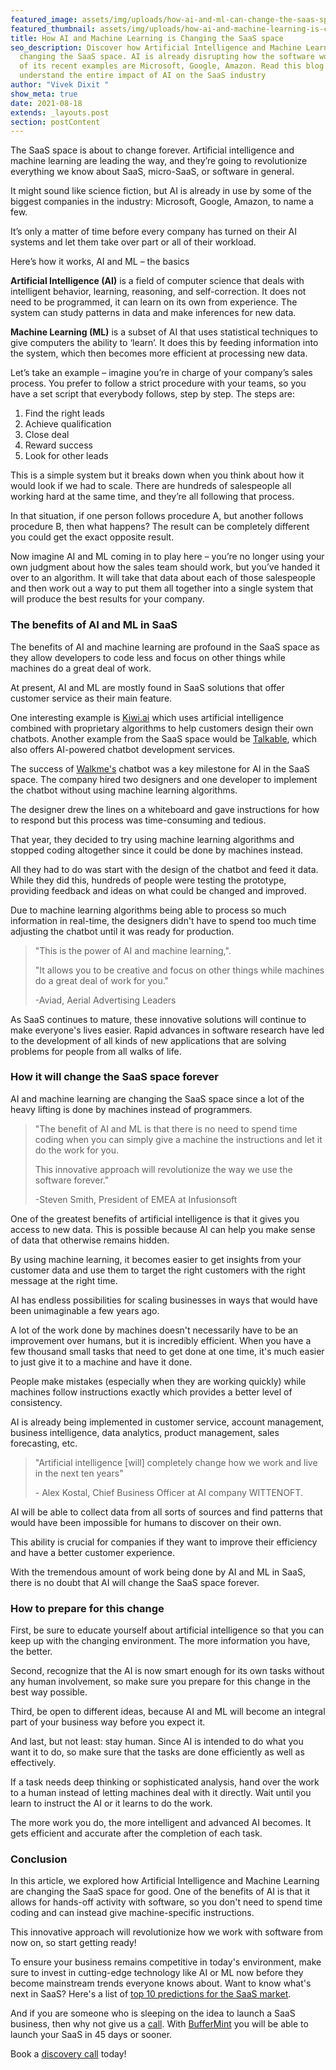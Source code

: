 ```yaml
---
featured_image: assets/img/uploads/how-ai-and-ml-can-change-the-saas-space.jpeg
featured_thumbnail: assets/img/uploads/how-ai-and-machine-learning-is-changing-the-saas-space-thumbnail.jpeg
title: How AI and Machine Learning is Changing the SaaS space
seo_description: Discover how Artificial Intelligence and Machine Learning are
  changing the SaaS space. AI is already disrupting how the software works. Some
  of its recent examples are Microsoft, Google, Amazon. Read this blog to
  understand the entire impact of AI on the SaaS industry
author: "Vivek Dixit "
show_meta: true
date: 2021-08-18
extends: _layouts.post
section: postContent
---
```

The SaaS space is about to change forever. Artificial intelligence and machine learning are leading the way, and they’re going to revolutionize everything we know about SaaS, micro-SaaS, or software in general.

It might sound like science fiction, but AI is already in use by some of the biggest companies in the industry: Microsoft, Google, Amazon, to name a few. 

It’s only a matter of time before every company has turned on their AI systems and let them take over part or all of their workload.

Here’s how it works, AI and ML – the basics

**Artificial Intelligence (AI)** is a field of computer science that deals with intelligent behavior, learning, reasoning, and self-correction. It does not need to be programmed, it can learn on its own from experience. The system can study patterns in data and make inferences for new data.

**Machine Learning (ML)** is a subset of AI that uses statistical techniques to give computers the ability to ‘learn’. It does this by feeding information into the system, which then becomes more efficient at processing new data.

Let’s take an example – imagine you’re in charge of your company’s sales process. You prefer to follow a strict procedure with your teams, so you have a set script that everybody follows, step by step. The steps are:

1. Find the right leads
2. Achieve qualification
3. Close deal
4. Reward success
5. Look for other leads

This is a simple system but it breaks down when you think about how it would look if we had to scale. There are hundreds of salespeople all working hard at the same time, and they’re all following that process.

In that situation, if one person follows procedure A, but another follows procedure B, then what happens? The result can be completely different you could get the exact opposite result.

Now imagine AI and ML coming in to play here – you’re no longer using your own judgment about how the sales team should work, but you’ve handed it over to an algorithm. It will take that data about each of those salespeople and then work out a way to put them all together into a single system that will produce the best results for your company.

### The benefits of AI and ML in SaaS

The benefits of AI and machine learning are profound in the SaaS space as they allow developers to code less and focus on other things while machines do a great deal of work.

At present, AI and ML are mostly found in SaaS solutions that offer customer service as their main feature.

One interesting example is [Kiwi.ai](https://www.crunchbase.com/organization/kiwi-wearable-technologies) which uses artificial intelligence combined with proprietary algorithms to help customers design their own chatbots. Another example from the SaaS space would be [Talkable](https://www.talkable.com/), which also offers AI-powered chatbot development services.

The success of [Walkme's](https://www.walkme.com/) chatbot was a key milestone for AI in the SaaS space. The company hired two designers and one developer to implement the chatbot without using machine learning algorithms.

The designer drew the lines on a whiteboard and gave instructions for how to respond but this process was time-consuming and tedious.

That year, they decided to try using machine learning algorithms and stopped coding altogether since it could be done by machines instead.

All they had to do was start with the design of the chatbot and feed it data. While they did this, hundreds of people were testing the prototype, providing feedback and ideas on what could be changed and improved.

Due to machine learning algorithms being able to process so much information in real-time, the designers didn't have to spend too much time adjusting the chatbot until it was ready for production.

> "This is the power of AI and machine learning,".
>
> "It allows you to be creative and focus on other things while machines do a great deal of work for you."
>
> \-Aviad, Aerial Advertising Leaders

As SaaS continues to mature, these innovative solutions will continue to make everyone's lives easier. Rapid advances in software research have led to the development of all kinds of new applications that are solving problems for people from all walks of life.

### How it will change the SaaS space forever

AI and machine learning are changing the SaaS space since a lot of the heavy lifting is done by machines instead of programmers.

> "The benefit of AI and ML is that there is no need to spend time coding when you can simply give a machine the instructions and let it do the work for you. 
>
> This innovative approach will revolutionize the way we use the software forever."
>
> \-Steven Smith, President of EMEA at Infusionsoft

One of the greatest benefits of artificial intelligence is that it gives you access to new data. This is possible because AI can help you make sense of data that otherwise remains hidden.

By using machine learning, it becomes easier to get insights from your customer data and use them to target the right customers with the right message at the right time.

AI has endless possibilities for scaling businesses in ways that would have been unimaginable a few years ago.

A lot of the work done by machines doesn't necessarily have to be an improvement over humans, but it is incredibly efficient. When you have a few thousand small tasks that need to get done at one time, it's much easier to just give it to a machine and have it done.

People make mistakes (especially when they are working quickly) while machines follow instructions exactly which provides a better level of consistency.

AI is already being implemented in customer service, account management, business intelligence, data analytics, product management, sales forecasting, etc.

> "Artificial intelligence \[will] completely change how we work and live in the next ten years"
>
> \- Alex Kostal, Chief Business Officer at AI company WITTENOFT.

AI will be able to collect data from all sorts of sources and find patterns that would have been impossible for humans to discover on their own.

This ability is crucial for companies if they want to improve their efficiency and have a better customer experience.

With the tremendous amount of work being done by AI and ML in SaaS, there is no doubt that AI will change the SaaS space forever.

### How to prepare for this change

First, be sure to educate yourself about artificial intelligence so that you can keep up with the changing environment. The more information you have, the better.

Second, recognize that the AI is now smart enough for its own tasks without any human involvement, so make sure you prepare for this change in the best way possible.

Third, be open to different ideas, because AI and ML will become an integral part of your business way before you expect it.

And last, but not least: stay human. Since AI is intended to do what you want it to do, so make sure that the tasks are done efficiently as well as effectively.

If a task needs deep thinking or sophisticated analysis, hand over the work to a human instead of letting machines deal with it directly. Wait until you learn to instruct the AI or it learns to do the work.

The more work you do, the more intelligent and advanced AI becomes. It gets efficient and accurate after the completion of each task.

### Conclusion

In this article, we explored how Artificial Intelligence and Machine Learning are changing the SaaS space for good. One of the benefits of AI is that it allows for hands-off activity with software, so you don't need to spend time coding and can instead give machine-specific instructions.

This innovative approach will revolutionize how we work with software from now on, so start getting ready!

To ensure your business remains competitive in today's environment, make sure to invest in cutting-edge technology like AI or ML now before they become mainstream trends everyone knows about. Want to know what's next in SaaS? Here's a list of [top 10 predictions for the SaaS market](https://buffermint.com/articles/10-predictions-for-the-saas-marketplace-future-trends). 

And if you are someone who is sleeping on the idea to launch a SaaS business, then why not give us a [call](https://buffermint.com/contact-us#:~:text=Start%20a%20chat!-,CALL%20ANYTIME,-(91)%207767074808). With [BufferMint](https://buffermint.com/) you will be able to launch your SaaS in 45 days or sooner. 

Book a [discovery call](https://calendly.com/buffermint/30min?month=2021-08) today!